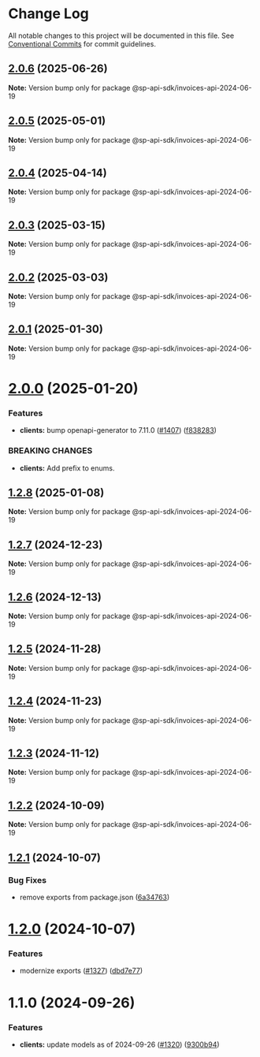 # Change Log

All notable changes to this project will be documented in this file.
See [Conventional Commits](https://conventionalcommits.org) for commit guidelines.

## [2.0.6](https://github.com/bizon/selling-partner-api-sdk/compare/@sp-api-sdk/invoices-api-2024-06-19@2.0.5...@sp-api-sdk/invoices-api-2024-06-19@2.0.6) (2025-06-26)

**Note:** Version bump only for package @sp-api-sdk/invoices-api-2024-06-19

## [2.0.5](https://github.com/bizon/selling-partner-api-sdk/compare/@sp-api-sdk/invoices-api-2024-06-19@2.0.4...@sp-api-sdk/invoices-api-2024-06-19@2.0.5) (2025-05-01)

**Note:** Version bump only for package @sp-api-sdk/invoices-api-2024-06-19

## [2.0.4](https://github.com/bizon/selling-partner-api-sdk/compare/@sp-api-sdk/invoices-api-2024-06-19@2.0.3...@sp-api-sdk/invoices-api-2024-06-19@2.0.4) (2025-04-14)

**Note:** Version bump only for package @sp-api-sdk/invoices-api-2024-06-19

## [2.0.3](https://github.com/bizon/selling-partner-api-sdk/compare/@sp-api-sdk/invoices-api-2024-06-19@2.0.2...@sp-api-sdk/invoices-api-2024-06-19@2.0.3) (2025-03-15)

**Note:** Version bump only for package @sp-api-sdk/invoices-api-2024-06-19

## [2.0.2](https://github.com/bizon/selling-partner-api-sdk/compare/@sp-api-sdk/invoices-api-2024-06-19@2.0.1...@sp-api-sdk/invoices-api-2024-06-19@2.0.2) (2025-03-03)

**Note:** Version bump only for package @sp-api-sdk/invoices-api-2024-06-19

## [2.0.1](https://github.com/bizon/selling-partner-api-sdk/compare/@sp-api-sdk/invoices-api-2024-06-19@2.0.0...@sp-api-sdk/invoices-api-2024-06-19@2.0.1) (2025-01-30)

**Note:** Version bump only for package @sp-api-sdk/invoices-api-2024-06-19

# [2.0.0](https://github.com/bizon/selling-partner-api-sdk/compare/@sp-api-sdk/invoices-api-2024-06-19@1.2.8...@sp-api-sdk/invoices-api-2024-06-19@2.0.0) (2025-01-20)

### Features

* **clients:** bump openapi-generator to 7.11.0 ([#1407](https://github.com/bizon/selling-partner-api-sdk/issues/1407)) ([f838283](https://github.com/bizon/selling-partner-api-sdk/commit/f838283172bb7acc895cdecadeddbe9879c07ba6))

### BREAKING CHANGES

* **clients:** Add prefix to enums.

## [1.2.8](https://github.com/bizon/selling-partner-api-sdk/compare/@sp-api-sdk/invoices-api-2024-06-19@1.2.7...@sp-api-sdk/invoices-api-2024-06-19@1.2.8) (2025-01-08)

**Note:** Version bump only for package @sp-api-sdk/invoices-api-2024-06-19

## [1.2.7](https://github.com/bizon/selling-partner-api-sdk/compare/@sp-api-sdk/invoices-api-2024-06-19@1.2.6...@sp-api-sdk/invoices-api-2024-06-19@1.2.7) (2024-12-23)

**Note:** Version bump only for package @sp-api-sdk/invoices-api-2024-06-19

## [1.2.6](https://github.com/bizon/selling-partner-api-sdk/compare/@sp-api-sdk/invoices-api-2024-06-19@1.2.5...@sp-api-sdk/invoices-api-2024-06-19@1.2.6) (2024-12-13)

**Note:** Version bump only for package @sp-api-sdk/invoices-api-2024-06-19

## [1.2.5](https://github.com/bizon/selling-partner-api-sdk/compare/@sp-api-sdk/invoices-api-2024-06-19@1.2.4...@sp-api-sdk/invoices-api-2024-06-19@1.2.5) (2024-11-28)

**Note:** Version bump only for package @sp-api-sdk/invoices-api-2024-06-19

## [1.2.4](https://github.com/bizon/selling-partner-api-sdk/compare/@sp-api-sdk/invoices-api-2024-06-19@1.2.3...@sp-api-sdk/invoices-api-2024-06-19@1.2.4) (2024-11-23)

**Note:** Version bump only for package @sp-api-sdk/invoices-api-2024-06-19

## [1.2.3](https://github.com/bizon/selling-partner-api-sdk/compare/@sp-api-sdk/invoices-api-2024-06-19@1.2.2...@sp-api-sdk/invoices-api-2024-06-19@1.2.3) (2024-11-12)

**Note:** Version bump only for package @sp-api-sdk/invoices-api-2024-06-19

## [1.2.2](https://github.com/bizon/selling-partner-api-sdk/compare/@sp-api-sdk/invoices-api-2024-06-19@1.2.1...@sp-api-sdk/invoices-api-2024-06-19@1.2.2) (2024-10-09)

**Note:** Version bump only for package @sp-api-sdk/invoices-api-2024-06-19

## [1.2.1](https://github.com/bizon/selling-partner-api-sdk/compare/@sp-api-sdk/invoices-api-2024-06-19@1.2.0...@sp-api-sdk/invoices-api-2024-06-19@1.2.1) (2024-10-07)

### Bug Fixes

* remove exports from package.json ([6a34763](https://github.com/bizon/selling-partner-api-sdk/commit/6a347634f8089f511a393ad481a93796431e8947))

# [1.2.0](https://github.com/bizon/selling-partner-api-sdk/compare/@sp-api-sdk/invoices-api-2024-06-19@1.1.0...@sp-api-sdk/invoices-api-2024-06-19@1.2.0) (2024-10-07)

### Features

* modernize exports ([#1327](https://github.com/bizon/selling-partner-api-sdk/issues/1327)) ([dbd7e77](https://github.com/bizon/selling-partner-api-sdk/commit/dbd7e77ebe5d64131a46671df332fdf66f8b0e0c))

# 1.1.0 (2024-09-26)

### Features

* **clients:** update models as of 2024-09-26 ([#1320](https://github.com/bizon/selling-partner-api-sdk/issues/1320)) ([9300b94](https://github.com/bizon/selling-partner-api-sdk/commit/9300b94c17df12d40a99b754d69408b52bfd7e58))
